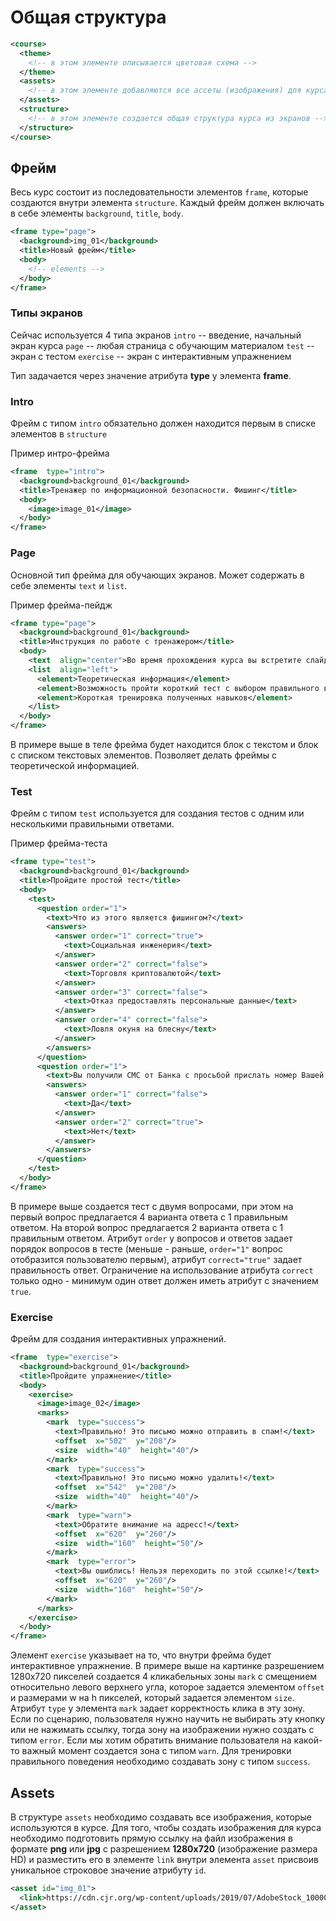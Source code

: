 # Общая структура

```xml
<course>
  <theme>
    <!-- в этом элементе описывается цветовая схема -->
  </theme>
  <assets>
    <!-- в этом элементе добавляются все ассеты (изображения) для курса -->
  </assets>
  <structure>
    <!-- в этом элементе создается общая структура курса из экранов -->
  </structure>
</course>
```

## Фрейм

Весь курс состоит из последовательности элементов `frame`, которые создаются внутри элемента `structure`.
Каждый фрейм должен включать в себе элементы `background`, `title`, `body`.

```xml
<frame type="page">
  <background>img_01</background>
  <title>Новый фрейм</title>
  <body>
    <!-- elements -->
  </body>
</frame>
```

### Типы экранов

Сейчас используется 4 типа экранов
`intro` -- введение, начальный экран курса
`page` -- любая страница с обучающим материалом
`test` -- экран с тестом
`exercise` -- экран с интерактивным упражнением

Тип задачается через значение атрибута **type** у элемента **frame**.

### Intro

Фрейм с типом `intro` обязательно должен находится первым в списке элементов в `structure`

Пример интро-фрейма

```xml
<frame  type="intro">
  <background>background_01</background>
  <title>Тренажер по информационной безопасности. Фишинг</title>
  <body>
    <image>image_01</image>
  </body>
</frame>
```

### Page

Основной тип фрейма для обучающих экранов. Может содержать в себе элементы `text` и `list`.

Пример фрейма-пейдж

```xml
<frame type="page">
  <background>background_01</background>
  <title>Инструкция по работе с тренажером</title>
  <body>
    <text  align="center">Во время прохождения курса вы встретите слайды:</text>
    <list  align="left">
      <element>Теоретическая информация</element>
      <element>Возможность пройти короткий тест с выбором правильного вопроса</element>
      <element>Короткая тренировка полученных навыков</element>
    </list>
  </body>
</frame>
```

В примере выше в теле фрейма будет находится блок с текстом и блок с списком текстовых элементов. Позволяет делать фреймы с теоретической информацией.

### Test

Фрейм с типом `test` используется для создания тестов с одним или несколькими правильными ответами.

Пример фрейма-теста

```xml
<frame type="test">
  <background>background_01</background>
  <title>Пройдите простой тест</title>
  <body>
    <test>
      <question order="1">
        <text>Что из этого является фишингом?</text>
        <answers>
          <answer order="1" correct="true">
            <text>Социальная инженерия</text>
          </answer>
          <answer order="2" correct="false">
            <text>Торговля криптовалютой</text>
          </answer>
          <answer order="3" correct="false">
            <text>Отказ предоставлять персональные данные</text>
          </answer>
          <answer order="4" correct="false">
            <text>Ловля окуня на блесну</text>
          </answer>
        </answers>
      </question>
      <question order="1">
        <text>Вы получили СМС от Банка с просьбой прислать номер Вашей банковской карты в ответом СМС. Безопасно ли отправлять данные своей карты?</text>
        <answers>
          <answer order="1" correct="false">
            <text>Да</text>
          </answer>
          <answer order="2" correct="true">
            <text>Нет</text>
          </answer>
        </answers>
      </question>
    </test>
  </body>
</frame>
```

В примере выше создается тест с двумя вопросами, при этом на первый вопрос предлагается 4 варианта ответа с 1 правильным ответом. На второй вопрос предлагается 2 варианта ответа с 1 правильным ответом. Атрибут `order` у вопросов и ответов задает порядок вопросов в тесте (меньше - раньше, `order="1"` вопрос отобразится пользователю первым), атрибут `correct="true"` задает правильность ответ. Ограничение на использование атрибута `correct` только одно - минимум один ответ должен иметь атрибут с значением `true`.

### Exercise

Фрейм для создания интерактивных упражнений.

```xml
<frame  type="exercise">
  <background>background_01</background>
  <title>Пройдите упражнение</title>
  <body>
    <exercise>
      <image>image_02</image>
      <marks>
        <mark  type="success">
          <text>Правильно! Это письмо можно отправить в спам!</text>
          <offset  x="502"  y="208"/>
          <size  width="40"  height="40"/>
        </mark>
        <mark  type="success">
          <text>Правильно! Это письмо можно удалить!</text>
          <offset  x="542"  y="208"/>
          <size  width="40"  height="40"/>
        </mark>
        <mark  type="warn">
          <text>Обратите внимание на адресс!</text>
          <offset  x="620"  y="260"/>
          <size  width="160"  height="50"/>
        </mark>
        <mark  type="error">
          <text>Вы ошиблись! Нельзя переходить по этой ссылке!</text>
          <offset  x="620"  y="260"/>
          <size  width="160"  height="50"/>
        </mark>
      </marks>
    </exercise>
  </body>
</frame>
```

Элемент `exercise` указывает на то, что внутри фрейма будет интерактивное упражнение. В примере выше на картинке разрешением 1280x720 пикселей создается 4 кликабельных зоны `mark` с смещением относительно левого верхнего угла, которое задается элементом `offset` и размерами w на h пикселей, который задается элементом `size`. Атрибут `type` у элемента `mark` задает корректность клика в эту зону. Если по сценарию, пользователя нужно научить не выбирать эту кнопку или не нажимать ссылку, тогда зону на изображении нужно создать с типом `error`. Если мы хотим обратить внимание пользователя на какой-то важный момент создается зона с типом `warn`. Для тренировки правильного поведения необходимо создавать зону с типом `success`.

## Assets

В структуре `assets` необходимо создавать все изображения, которые используются в курсе. Для того, чтобы создать изображения для курса необходимо подготовить прямую ссылку на файл изображения в формате **png** или **jpg** с разрешением **1280x720** (изображение размера HD) и разместить его в элементе `link` внутри элемента `asset` присвоив уникальное строковое значение атрибуту `id`.

```xml
<asset id="img_01">
  <link>https://cdn.cjr.org/wp-content/uploads/2019/07/AdobeStock_100000042-e1563305717660-686x371.jpeg</link>
</asset>
```

